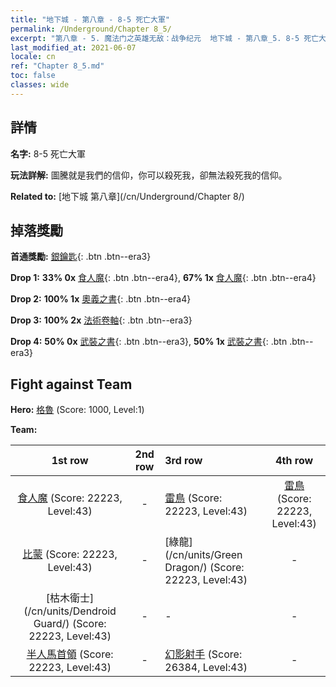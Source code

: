 ```yaml
---
title: "地下城 - 第八章 - 8-5 死亡大軍"
permalink: /Underground/Chapter 8_5/
excerpt: "第八章 - 5. 魔法门之英雄无敌：战争纪元  地下城 - 第八章_5. 8-5 死亡大軍"
last_modified_at: 2021-06-07
locale: cn
ref: "Chapter 8_5.md"
toc: false
classes: wide
---
```


## 詳情

 **名字:** 8-5 死亡大軍

 **玩法詳解:**       圖騰就是我們的信仰，你可以殺死我，卻無法殺死我的信仰。

 **Related to:** [地下城 第八章](/cn/Underground/Chapter 8/)

## 掉落獎勵

 **首通獎勵:** [銀鑰匙](/cn/Items/con_693/){: .btn .btn--era3}

 **Drop 1:** **33% 0x** [食人魔](/cn/Items/unt_220/){: .btn .btn--era4}, **67% 1x** [食人魔](/cn/Items/unt_220/){: .btn .btn--era4}

 **Drop 2:** **100% 1x** [奧義之書](/cn/Items/mat_39/){: .btn .btn--era4}

 **Drop 3:** **100% 2x** [法術卷軸](/cn/Items/con_694/){: .btn .btn--era3}

 **Drop 4:** **50% 0x** [武裝之書](/cn/Items/mat_32/){: .btn .btn--era3}, **50% 1x** [武裝之書](/cn/Items/mat_32/){: .btn .btn--era3}


## Fight against Team
 **Hero:** [格魯](/cn/heroes/Gelu/) (Score: 1000, Level:1)

 **Team:**


  | 1st row | 2nd row | 3rd row | 4th row |
  |:----:|:----:|:----|:----:|
  | [食人魔](/cn/units/Ogre/) (Score: 22223, Level:43)  | - | [雷鳥](/cn/units/Roc/) (Score: 22223, Level:43)  | [雷鳥](/cn/units/Roc/) (Score: 22223, Level:43)  |
  | [比蒙](/cn/units/Behemoth/) (Score: 22223, Level:43)  | - | [綠龍](/cn/units/Green Dragon/) (Score: 22223, Level:43)  | - |
  | [枯木衛士](/cn/units/Dendroid Guard/) (Score: 22223, Level:43)  | - | - | - |
  | [半人馬首領](/cn/units/Centaur/) (Score: 22223, Level:43)  | - | [幻影射手](/cn/units/Sharpshooter/) (Score: 26384, Level:43)  | - |


